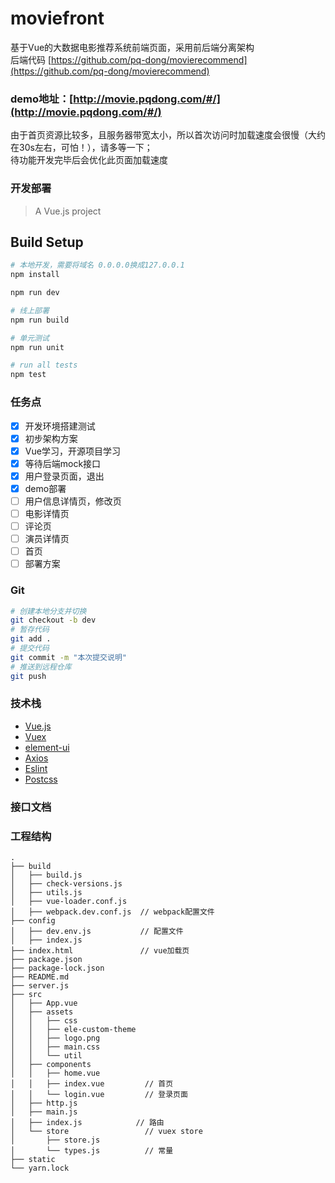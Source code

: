 # moviefront
基于Vue的大数据电影推荐系统前端页面，采用前后端分离架构  
后端代码  [https://github.com/pq-dong/movierecommend](https://github.com/pq-dong/movierecommend)  

### demo地址：[http://movie.pqdong.com/#/](http://movie.pqdong.com/#/)  
由于首页资源比较多，且服务器带宽太小，所以首次访问时加载速度会很慢（大约在30s左右，可怕！），请多等一下；  
待功能开发完毕后会优化此页面加载速度  

### 开发部署

> A Vue.js project

## Build Setup

``` bash
# 本地开发，需要将域名 0.0.0.0换成127.0.0.1
npm install

npm run dev

# 线上部署
npm run build

# 单元测试
npm run unit

# run all tests
npm test
```

### 任务点
- [x] 开发环境搭建测试
- [x] 初步架构方案
- [x] Vue学习，开源项目学习
- [x] 等待后端mock接口
- [x] 用户登录页面，退出
- [x] demo部署
- [ ] 用户信息详情页，修改页
- [ ] 电影详情页
- [ ] 评论页
- [ ] 演员详情页
- [ ] 首页
- [ ] 部署方案

### Git
``` bash
# 创建本地分支并切换
git checkout -b dev
# 暂存代码
git add .
# 提交代码
git commit -m "本次提交说明"
# 推送到远程仓库
git push
```


### 技术栈
- [Vue.js](https://cn.vuejs.org/index.html)
- [Vuex](https://vuex.vuejs.org/zh/guide/)
- [element-ui](https://element.eleme.cn/)
- [Axios](https://github.com/axios/axios)
- [Eslint](https://github.com/eslint/eslint)
- [Postcss](https://github.com/postcss/postcss)

### 接口文档

### 工程结构

```
.
├── build
│   ├── build.js
│   ├── check-versions.js
│   ├── utils.js
│   ├── vue-loader.conf.js
│   ├── webpack.dev.conf.js  // webpack配置文件
├── config
│   ├── dev.env.js           // 配置文件
│   ├── index.js
├── index.html               // vue加载页
├── package.json
├── package-lock.json
├── README.md
├── server.js
├── src
│   ├── App.vue
│   ├── assets
│   │   ├── css
│   │   ├── ele-custom-theme
│   │   ├── logo.png
│   │   ├── main.css
│   │   └── util
│   ├── components
│   │   ├── home.vue
│   │   ├── index.vue         // 首页
│   │   └── login.vue         // 登录页面
│   ├── http.js
│   ├── main.js
│   ├── index.js            // 路由
│   └── store                 // vuex store
│       ├── store.js
│       └── types.js          // 常量
├── static
└── yarn.lock
```
